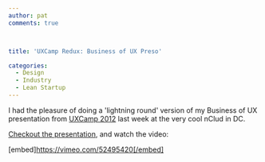 ```yaml
---
author: pat
comments: true



title: 'UXCamp Redux: Business of UX Preso'

categories:
  - Design
  - Industry
  - Lean Startup
---
```


I had the pleasure of doing a 'lightning round' version of my Business of UX presentation from [UXCamp 2012](http://mobileuxcamp.com/2012/10/note-from-the-business-of-ux) last week at the very cool nClud in DC.





[Checkout the presentation](http://www.rvl.io/sheridap/business-of-ux), and watch the video:





[embed]https://vimeo.com/52495420[/embed]



